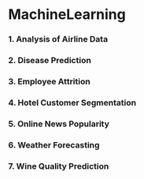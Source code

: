 # MachineLearning
### 1. Analysis of Airline Data 
### 2. Disease Prediction
### 3. Employee Attrition
### 4. Hotel Customer Segmentation
### 5. Online News Popularity
### 6. Weather Forecasting
### 7. Wine Quality Prediction
